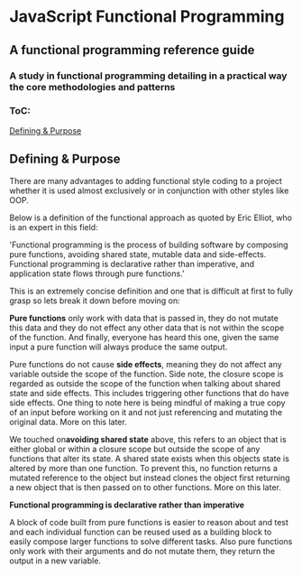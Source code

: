 # JavaScript Functional Programming 

## A functional programming reference guide 

### A study in functional programming detailing in a practical way the core methodologies and patterns

### ToC:

[Defining & Purpose](##Defining-&-Purpose)


## Defining & Purpose
There are many advantages to adding functional style coding to a project whether it is used almost exclusively or in conjunction with other styles like OOP.

Below is a definition of the functional approach as quoted by Eric Elliot, who is an expert in this field:

'Functional programming is the process of building software by composing pure functions, avoiding shared state, mutable data and side-effects. Functional programming is declarative rather than imperative, and application state flows through pure functions.'

This is an extremely concise definition and one that is difficult at first to fully grasp so lets break it down before moving on:

**Pure functions** only work with data that is passed in, they do not mutate this data and they do not effect any other data that is not within the scope of the function. And finally, everyone has heard this one, given the same input a pure function will always produce the same output.

Pure functions do not cause **side effects**, meaning they do not affect any variable outside the scope of the function. Side note, the closure scope is regarded as outside the scope of the function when talking about shared state and side effects.  This includes triggering other functions that do have side effects.  One thing to note here is being mindful of making a true copy of an input before working on it and not just referencing and mutating the original data. More on this later.  

We touched on**avoiding shared state** above, this refers to an object that is either global or within a closure scope but outside the scope of any functions that alter its state.  A shared state exists when this objects state is altered by more than one function.  To prevent this, no function returns a mutated reference to the object but instead clones the object first returning a new object that is then passed on to other functions.  More on this later.

**Functional programming is declarative rather than imperative**

A block of code built from pure functions is easier to reason about and test and each individual function can be reused used as a building block to easily compose larger functions to solve different tasks.  Also pure functions only work with their arguments and do not mutate them, they return the output in a new variable.   